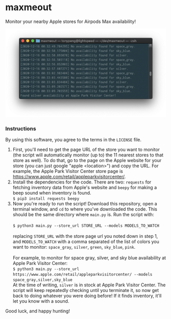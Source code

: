 # maxmeout
Monitor your nearby Apple stores for Airpods Max availability!

<p align="center">
  <img src="https://github.com/tonypeng/maxmeout/raw/main/assets/running_screenshot.png" />
</p>

### Instructions
By using this software, you agree to the terms in the `LICENSE` file.
1. First, you'll need to get the page URL of the store you want to monitor (the script will automatically monitor (up to) the 11 nearest stores to that store as well). To do that, go to the page on the Apple website for your store (you can just google "apple \<location\>") and copy the URL. For example, the Apple Park Visitor Center store page is https://www.apple.com/retail/appleparkvisitorcenter/.
2. Install the dependencies for the code. There are two: `requests` for fetching inventory data from Apple's website and `beepy` for making a beep sound when inventory is found.<br>`$ pip3 install requests beepy`
3. Now you're ready to run the script! Download this repository, open a terminal window, and `cd` to where you've downloaded the code. This should be the same directory where `main.py` is. Run the script with:<br><br>```$ python3 main.py --store_url STORE_URL --models MODELS_TO_WATCH```<br><br>replacing `STORE_URL` with the store page url you noted down in step 1, and `MODELS_TO_WATCH` with a comma separated of the list of colors you want to monitor: `space_gray`, `silver`, `green`, `sky_blue`, `pink`.<br><br>For example, to monitor for space gray, silver, and sky blue availability at Apple Park Visitor Center:<br>`$ python3 main.py --store_url https://www.apple.com/retail/appleparkvisitorcenter/ --models space_gray,silver,sky_blue`<br>At the time of writing, `silver` is in stock at Apple Park Visitor Center. The script will keep repeatedly checking until you terminate it, so now get back to doing whatever you were doing before! If it finds inventory, it'll let you know with a sound.

Good luck, and happy hunting!
